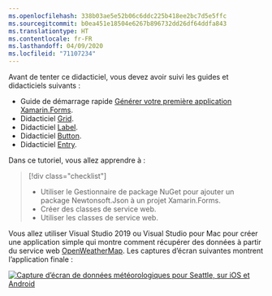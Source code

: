 ```yaml
---
ms.openlocfilehash: 338b03ae5e52b06c6ddc225b418ee2bc7d5e5ffc
ms.sourcegitcommit: b0ea451e18504e6267b896732dd26df64ddfa843
ms.translationtype: HT
ms.contentlocale: fr-FR
ms.lasthandoff: 04/09/2020
ms.locfileid: "71107234"
---
```

Avant de tenter ce didacticiel, vous devez avoir suivi les guides et didacticiels suivants :

- Guide de démarrage rapide [Générer votre première application Xamarin.Forms](~/get-started/first-app/index.md).
- Didacticiel [Grid](~/get-started/tutorials/grid/index.yml).
- Didacticiel [Label](~/get-started/tutorials/label/index.yml).
- Didacticiel [Button](~/get-started/tutorials/button/index.yml).
- Didacticiel [Entry](~/get-started/tutorials/entry/index.yml).

Dans ce tutoriel, vous allez apprendre à :

> [!div class="checklist"]
>
> - Utiliser le Gestionnaire de package NuGet pour ajouter un package Newtonsoft.Json à un projet Xamarin.Forms.
> - Créer des classes de service web.
> - Utiliser les classes de service web.

Vous allez utiliser Visual Studio 2019 ou Visual Studio pour Mac pour créer une application simple qui montre comment récupérer des données à partir du service web [OpenWeatherMap](https://openweathermap.org/). Les captures d’écran suivantes montrent l’application finale :

[![Capture d’écran de données météorologiques pour Seattle, sur iOS et Android](../images/consume-web-service.png "Données météorologiques pour Seattle")](../images/consume-web-service-large.png#lightbox "Données météorologiques pour Seattle")
